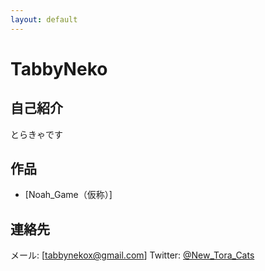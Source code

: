 ```yaml
---
layout: default
---
```


# TabbyNeko

## 自己紹介
とらきゃです

## 作品
*   [Noah_Game（仮称）]

## 連絡先
メール: [tabbynekox@gmail.com]
Twitter: [@New_Tora_Cats](https://twitter.com/New_Tora_Cats)